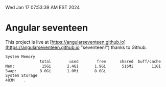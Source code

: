 Wed Jan 17 07:53:39 AM EST 2024

# Angular seventeen


This project is live at [https://angularseventeen.github.io](https://angularseventeen.github.io "seventeen!") thanks to Github.

```bash
System Memory
               total        used        free      shared  buff/cache   available
Mem:            15Gi       2.4Gi       1.9Gi       516Mi        11Gi        12Gi
Swap:          8.0Gi       1.0Mi       8.0Gi
System Storage
483M	.
```
